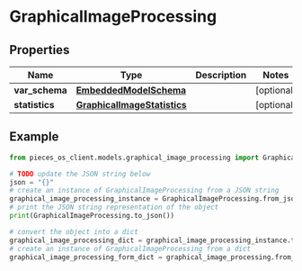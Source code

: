 # GraphicalImageProcessing


## Properties

Name | Type | Description | Notes
------------ | ------------- | ------------- | -------------
**var_schema** | [**EmbeddedModelSchema**](EmbeddedModelSchema) |  | [optional] 
**statistics** | [**GraphicalImageStatistics**](GraphicalImageStatistics) |  | [optional] 

## Example

```python
from pieces_os_client.models.graphical_image_processing import GraphicalImageProcessing

# TODO update the JSON string below
json = "{}"
# create an instance of GraphicalImageProcessing from a JSON string
graphical_image_processing_instance = GraphicalImageProcessing.from_json(json)
# print the JSON string representation of the object
print(GraphicalImageProcessing.to_json())

# convert the object into a dict
graphical_image_processing_dict = graphical_image_processing_instance.to_dict()
# create an instance of GraphicalImageProcessing from a dict
graphical_image_processing_form_dict = graphical_image_processing.from_dict(graphical_image_processing_dict)
```


